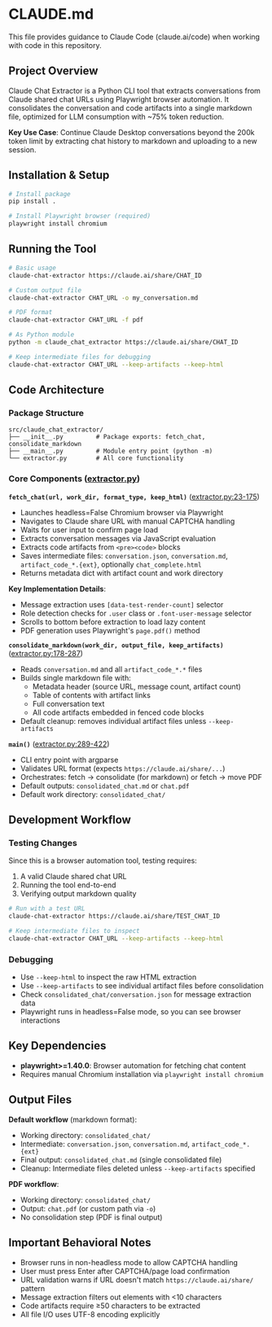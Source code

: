# CLAUDE.md

This file provides guidance to Claude Code (claude.ai/code) when working with code in this repository.

## Project Overview

Claude Chat Extractor is a Python CLI tool that extracts conversations from Claude shared chat URLs using Playwright browser automation. It consolidates the conversation and code artifacts into a single markdown file, optimized for LLM consumption with ~75% token reduction.

**Key Use Case**: Continue Claude Desktop conversations beyond the 200k token limit by extracting chat history to markdown and uploading to a new session.

## Installation & Setup

```bash
# Install package
pip install .

# Install Playwright browser (required)
playwright install chromium
```

## Running the Tool

```bash
# Basic usage
claude-chat-extractor https://claude.ai/share/CHAT_ID

# Custom output file
claude-chat-extractor CHAT_URL -o my_conversation.md

# PDF format
claude-chat-extractor CHAT_URL -f pdf

# As Python module
python -m claude_chat_extractor https://claude.ai/share/CHAT_ID

# Keep intermediate files for debugging
claude-chat-extractor CHAT_URL --keep-artifacts --keep-html
```

## Code Architecture

### Package Structure

```
src/claude_chat_extractor/
├── __init__.py         # Package exports: fetch_chat, consolidate_markdown
├── __main__.py         # Module entry point (python -m)
└── extractor.py        # All core functionality
```

### Core Components ([extractor.py](src/claude_chat_extractor/extractor.py))

**`fetch_chat(url, work_dir, format_type, keep_html)`** ([extractor.py:23-175](src/claude_chat_extractor/extractor.py#L23-L175))
- Launches headless=False Chromium browser via Playwright
- Navigates to Claude share URL with manual CAPTCHA handling
- Waits for user input to confirm page load
- Extracts conversation messages via JavaScript evaluation
- Extracts code artifacts from `<pre><code>` blocks
- Saves intermediate files: `conversation.json`, `conversation.md`, `artifact_code_*.{ext}`, optionally `chat_complete.html`
- Returns metadata dict with artifact count and work directory

**Key Implementation Details**:
- Message extraction uses `[data-test-render-count]` selector
- Role detection checks for `.user` class or `.font-user-message` selector
- Scrolls to bottom before extraction to load lazy content
- PDF generation uses Playwright's `page.pdf()` method

**`consolidate_markdown(work_dir, output_file, keep_artifacts)`** ([extractor.py:178-287](src/claude_chat_extractor/extractor.py#L178-L287))
- Reads `conversation.md` and all `artifact_code_*.*` files
- Builds single markdown file with:
  - Metadata header (source URL, message count, artifact count)
  - Table of contents with artifact links
  - Full conversation text
  - All code artifacts embedded in fenced code blocks
- Default cleanup: removes individual artifact files unless `--keep-artifacts`

**`main()`** ([extractor.py:289-422](src/claude_chat_extractor/extractor.py#L289-L422))
- CLI entry point with argparse
- Validates URL format (expects `https://claude.ai/share/...`)
- Orchestrates: fetch → consolidate (for markdown) or fetch → move PDF
- Default outputs: `consolidated_chat.md` or `chat.pdf`
- Default work directory: `consolidated_chat/`

## Development Workflow

### Testing Changes

Since this is a browser automation tool, testing requires:
1. A valid Claude shared chat URL
2. Running the tool end-to-end
3. Verifying output markdown quality

```bash
# Run with a test URL
claude-chat-extractor https://claude.ai/share/TEST_CHAT_ID

# Keep intermediate files to inspect
claude-chat-extractor CHAT_URL --keep-artifacts --keep-html
```

### Debugging

- Use `--keep-html` to inspect the raw HTML extraction
- Use `--keep-artifacts` to see individual artifact files before consolidation
- Check `consolidated_chat/conversation.json` for message extraction data
- Playwright runs in headless=False mode, so you can see browser interactions

## Key Dependencies

- **playwright>=1.40.0**: Browser automation for fetching chat content
- Requires manual Chromium installation via `playwright install chromium`

## Output Files

**Default workflow** (markdown format):
- Working directory: `consolidated_chat/`
- Intermediate: `conversation.json`, `conversation.md`, `artifact_code_*.{ext}`
- Final output: `consolidated_chat.md` (single consolidated file)
- Cleanup: Intermediate files deleted unless `--keep-artifacts` specified

**PDF workflow**:
- Working directory: `consolidated_chat/`
- Output: `chat.pdf` (or custom path via `-o`)
- No consolidation step (PDF is final output)

## Important Behavioral Notes

- Browser runs in non-headless mode to allow CAPTCHA handling
- User must press Enter after CAPTCHA/page load confirmation
- URL validation warns if URL doesn't match `https://claude.ai/share/` pattern
- Message extraction filters out elements with <10 characters
- Code artifacts require ≥50 characters to be extracted
- All file I/O uses UTF-8 encoding explicitly

